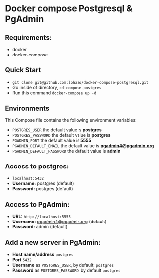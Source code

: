 # Docker compose Postgresql & PgAdmin

## Requirements:

- docker
- docker-compose

## Quick Start

- `git clone git@github.com:lohazo/docker-compose-postgresql.git`
- Go inside of directory, `cd compose-postgres`
- Run this command `docker-compose up -d`

## Environments

This Compose file contains the following environment variables:

- `POSTGRES_USER` the default value is **postgres**
- `POSTGRES_PASSWORD` the default value is **postgres**
- `PGADMIN_PORT` the default value is **5555**
- `PGADMIN_DEFAULT_EMAIL` the default value is **pgadmin4@pgadmin.org**
- `PGADMIN_DEFAULT_PASSWORD` the default value is **admin**

## Access to postgres:

- `localhost:5432`
- **Username:** postgres (default)
- **Password:** postgres (default)

## Access to PgAdmin:

- **URL:** `http://localhost:5555`
- **Username:** pgadmin4@pgadmin.org (default)
- **Password:** admin (default)

## Add a new server in PgAdmin:

- **Host name/address** `postgres`
- **Port** `5432`
- **Username** as `POSTGRES_USER`, by default: `postgres`
- **Password** as `POSTGRES_PASSWORD`, by default `postgres`
